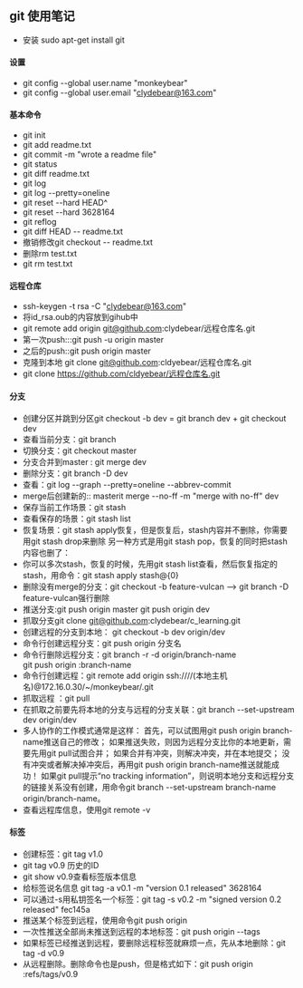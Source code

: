 ## git 使用笔记
- 安装 sudo apt-get install git
#### 设置
- git config --global user.name "monkeybear"
- git config --global user.email "clydebear@163.com"
#### 基本命令
- git init
- git add readme.txt
- git commit -m "wrote a readme file"
- git status
- git diff readme.txt
- git log
- git log --pretty=oneline
- git reset --hard HEAD^
-  git reset --hard 3628164
- git reflog
- git diff HEAD -- readme.txt
- 撤销修改git checkout -- readme.txt
- 删除rm test.txt
- git rm test.txt
#### 远程仓库
- ssh-keygen -t rsa -C "clydebear@163.com"
- 将id_rsa.oub的内容放到gihub中
- git remote add origin git@github.com:clydebear/远程仓库名.git
- 第一次push:::git push -u origin master
- 之后的push::git push origin master
- 克隆到本地 git clone git@github.com:cldyebear/远程仓库名.git
-  git clone https://github.com/cldyebear/远程仓库名.git
#### 分支
- 创建分区并跳到分区git checkout -b dev = git branch dev  + git checkout dev
- 查看当前分支：git branch
- 切换分支：git checkout master
- 分支合并到master :   git merge dev
- 删除分支：git branch -D dev
- 查看：git log --graph --pretty=oneline --abbrev-commit
- merge后创建新的::   masterit merge --no-ff -m "merge with no-ff" dev
- 保存当前工作场景：git stash
- 查看保存的场景：git stash list
- 恢复场景：git stash apply恢复，但是恢复后，stash内容并不删除，你需要用git stash drop来删除
另一种方式是用git stash pop，恢复的同时把stash内容也删了：
- 你可以多次stash，恢复的时候，先用git stash list查看，然后恢复指定的stash，用命令：git stash apply stash@{0}
- 删除没有merge的分支：git checkout -b feature-vulcan --> git branch -D feature-vulcan强行删除
- 推送分支:git push origin master                              git push origin dev
- 抓取分支git clone git@github.com:clydebear/c_learning.git
- 创建远程的分支到本地： git checkout -b dev origin/dev
- 命令行创建远程分支：git push origin 分支名
- 命令行删除远程分支：git branch -r -d origin/branch-name  
     git push origin :branch-name  
- 命令行创建远程：git remote add origin ssh:////(本地主机名)@172.16.0.30/~/monkeybear/.git
- 抓取远程 ：git pull
- 在抓取之前要先将本地的分支与远程的分支关联：git branch --set-upstream dev origin/dev
- 多人协作的工作模式通常是这样：
首先，可以试图用git push origin branch-name推送自己的修改；
如果推送失败，则因为远程分支比你的本地更新，需要先用git pull试图合并；
如果合并有冲突，则解决冲突，并在本地提交；
没有冲突或者解决掉冲突后，再用git push origin branch-name推送就能成功！
如果git pull提示“no tracking information”，则说明本地分支和远程分支的链接关系没有创建，用命令git branch --set-upstream branch-name origin/branch-name。
- 查看远程库信息，使用git remote -v
#### 标签
- 创建标签：git tag v1.0
- git tag v0.9 历史的ID
- git show v0.9查看标签版本信息
- 给标签说名信息 git tag -a v0.1 -m "version 0.1 released" 3628164
- 可以通过-s用私钥签名一个标签：git tag -s v0.2 -m "signed version 0.2 released" fec145a
- 推送某个标签到远程，使用命令git push origin <tagname>
- 一次性推送全部尚未推送到远程的本地标签：git push origin --tags
- 如果标签已经推送到远程，要删除远程标签就麻烦一点，先从本地删除：git tag -d v0.9
- 从远程删除。删除命令也是push，但是格式如下：git push origin :refs/tags/v0.9
